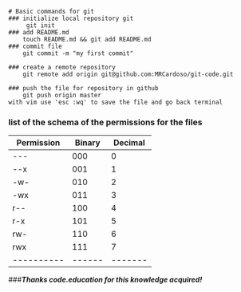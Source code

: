 ```
# Basic commands for git
### initialize local repository git
 	 git init
### add README.md
	touch README.md && git add README.md
### commit file
	git commit -m "my first commit"

### create a remote repository
	git remote add origin git@github.com:MRCardoso/git-code.git

### push the file for repository in github
	git push origin master
with vim use 'esc :wq' to save the file and go back terminal

```

### list of the schema of the permissions for the files

|Permission|Binary|Decimal|
|----------|------|-------|
|    ---   |  000 |   0   |
|    --x   |  001 |   1   |
|    -w-   |  010 |   2   |
|    -wx   |  011 |   3   |
|    r--   |  100 |   4   |
|    r-x   |  101 |   5   |
|    rw-   |  110 |   6   |
|    rwx   |  111 |   7   |
|----------|------|-------|

###***Thanks code.education for this knowledge acquired!***

